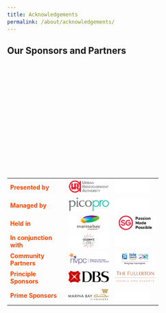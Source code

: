 ```yaml
---
title: Acknowledgements
permalink: /about/acknowledgements/
---
```


## Our Sponsors and Partners
<table class="table-v">
  <table style="width:70%">
  <tr>
    <br>
    <td><font color="orangered"><b>Presented by</b></font></td>
    <td><a href="http://www.ura.gov.sg"> <img src="/images/URAlogo_140x50.png"/></a></td>
    <td><img src="/images/Whiteblank.jpg"/></td>
    <br>
  </tr>
  <tr>
    <br>
    <td><font color="orangered"><b>Managed by</b></font></td>
    <td><a href="https://www.pico.com/en/"> <img src="/images/picopro_logo_140x50.png"/></a></td>
    <td><img src="/images/Whiteblank.jpg"/></td>
    <br>
  </tr>
  <tr>
    <br>
    <td><font color="orangered"><b>Held in</b></font></td>
    <td><a href="http://www.ura.gov.sg"> <img src="/images/MarinaBaylogo_140x50.png"/></a></td>
    <td><a href="http://www.ura.gov.sg"> <img src="/images/STBlogo_140x50.png"/></a></td>
    <br>
  </tr>
  <tr>
    <br>
    <td><font color="orangered"><b>In conjunction with</b></font></td>
    <td><a href="http://www.ura.gov.sg"> <img src="/images/CitC_logo_140x50.png"/></a></td>
    <td><img src="/images/Whiteblank.jpg"/></td>
    <br>
  </tr>
  <tr>
    <br>
    <td><font color="orangered"><b>Community Partners</b></font></td>
    <td><a href="https://www.nvpc.org.sg/"> <img src="/images/NVPC_logo_140x50.png"/></a></td>
    <td><a href="https://www.toteboard.gov.sg/"> <img src="/images/Tote Board_logo_140x50.png"/></a></td>
    <br>
  </tr>
    <tr>
    <br>
    <td><font color="orangered"><b>Principle Sponsors</b></font></td>
    <td><a href="https://www.dbs.com/default.page"> <img src="/images/DBS_logo_140x50.png"/></a></td>
    <td><a href="https://www.fullertonhotels.com/"> <img src="/images/Fullerton_logo_140x50.png"/></a></td>
    <br>
  </tr>
    <tr>
    <br>
    <td><font color="orangered"><b>Prime Sponsors</b></font></td>
    <td><a href="https://www.marinabaysands.com/"> <img src="/images/MBS_logo_140x50.png"/></a></td>
    <td><img src="/images/Whiteblank.jpg"/></td>
    <br>
  </tr>
</table>
